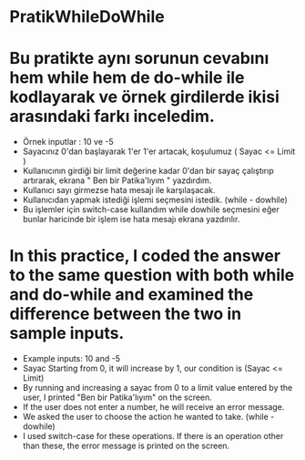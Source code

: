 # PratikWhileDoWhile

# Bu pratikte aynı sorunun cevabını hem while hem de do-while ile kodlayarak ve örnek girdilerde ikisi arasındaki farkı inceledim.

- Örnek inputlar : 10 ve -5
- Sayacınız 0'dan başlayarak 1'er 1'er artacak, koşulumuz ( Sayac <= Limit )
- Kullanıcının girdiği bir limit değerine kadar 0'dan bir sayaç çalıştırıp artırarak, ekrana " Ben bir Patika'lıyım " yazdırdım.
- Kullanıcı sayı girmezse hata mesajı ile karşılaşacak.
- Kullanıcıdan yapmak istediği işlemi seçmesini istedik. (while - dowhile)
- Bu işlemler için switch-case kullandım while dowhile seçmesini eğer bunlar haricinde bir işlem ise hata mesajı ekrana yazdırılır.

# In this practice, I coded the answer to the same question with both while and do-while and examined the difference between the two in sample inputs.

- Example inputs: 10 and -5
- Sayac Starting from 0, it will increase by 1, our condition is (Sayac <= Limit)
- By running and increasing a sayac from 0 to a limit value entered by the user, I printed "Ben bir Patika'lıyım" on the screen.
- If the user does not enter a number, he will receive an error message.
- We asked the user to choose the action he wanted to take. (while - dowhile)
- I used switch-case for these operations. If there is an operation other than these, the error message is printed on the screen.



